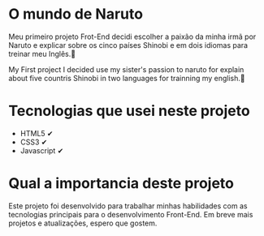 # O mundo de Naruto

Meu primeiro projeto Frot-End decidi escolher a paixão da minha irmã por Naruto e explicar sobre os cinco países Shinobi e em dois idiomas para treinar meu Inglês.🙂

My First project I decided use my sister's passion to naruto for explain about five countris Shinobi in two languages for trainning my english.🙂


# Tecnologias que usei neste projeto
* HTML5 ✔
* CSS3 ✔
* Javascript ✔

# Qual a importancia deste projeto
Este projeto foi desenvolvido para trabalhar minhas habilidades com as tecnologias principais para o desenvolvimento Front-End.
Em breve mais projetos e atualizações, espero que gostem.
